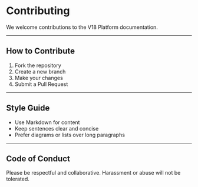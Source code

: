 # Contributing

We welcome contributions to the V18 Platform documentation.

---

## How to Contribute

1. Fork the repository
2. Create a new branch
3. Make your changes
4. Submit a Pull Request

---

## Style Guide

- Use Markdown for content
- Keep sentences clear and concise
- Prefer diagrams or lists over long paragraphs

---

## Code of Conduct

Please be respectful and collaborative. Harassment or abuse will not be tolerated.
